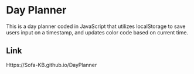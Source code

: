 # Day Planner
This is a day planner coded in JavaScript that utilizes localStorage to save users input on a timestamp, and 
updates color code based on current time.

## Link
Https://Sofa-KB.github.io/DayPlanner
